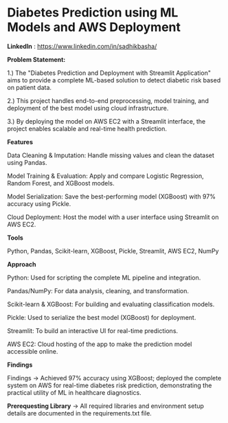 # Diabetes Prediction using ML Models and AWS Deployment
**LinkedIn** : https://www.linkedin.com/in/sadhikbasha/

**Problem Statement:**

1.) The "Diabetes Prediction and Deployment with Streamlit Application" aims to provide a complete ML-based solution to detect diabetic risk based on patient data.

2.) This project handles end-to-end preprocessing, model training, and deployment of the best model using cloud infrastructure.

3.) By deploying the model on AWS EC2 with a Streamlit interface, the project enables scalable and real-time health prediction.


**Features**

Data Cleaning & Imputation: Handle missing values and clean the dataset using Pandas.

Model Training & Evaluation: Apply and compare Logistic Regression, Random Forest, and XGBoost models.

Model Serialization: Save the best-performing model (XGBoost) with 97% accuracy using Pickle.

Cloud Deployment: Host the model with a user interface using Streamlit on AWS EC2.


**Tools**

Python, Pandas, Scikit-learn, XGBoost, Pickle, Streamlit, AWS EC2, NumPy


**Approach**

Python: Used for scripting the complete ML pipeline and integration.

Pandas/NumPy: For data analysis, cleaning, and transformation.

Scikit-learn & XGBoost: For building and evaluating classification models.

Pickle: Used to serialize the best model (XGBoost) for deployment.

Streamlit: To build an interactive UI for real-time predictions.

AWS EC2: Cloud hosting of the app to make the prediction model accessible online.


**Findings**

Findings → Achieved 97% accuracy using XGBoost; deployed the complete system on AWS for real-time diabetes risk prediction, demonstrating the practical utility of ML in healthcare diagnostics.


**Prerequesting Library**
→ All required libraries and environment setup details are documented in the requirements.txt file.
